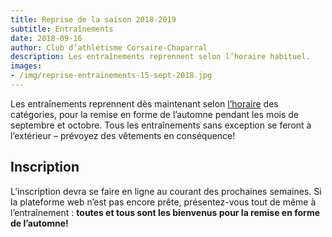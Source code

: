 ```yaml
---
title: Reprise de la saison 2018-2019
subtitle: Entraînements
date: 2018-09-16
author: Club d’athlétisme Corsaire-Chaparral
description: Les entraînements reprennent selon l’horaire habituel.
images:
- /img/reprise-entrainements-15-sept-2018.jpg
---
```


Les entraînements reprennent dès maintenant selon [l’horaire](/club/entrainements/) des catégories, pour la remise en forme de l’automne pendant les mois de septembre et octobre. Tous les entraînements sans exception se feront à l’extérieur – prévoyez des vêtements en conséquence!

## Inscription

L’inscription devra se faire en ligne au courant des prochaines semaines. Si la plateforme web n’est pas encore prête, présentez-vous tout de même à l’entraînement : **toutes et tous sont les bienvenus pour la remise en forme de l’automne!**